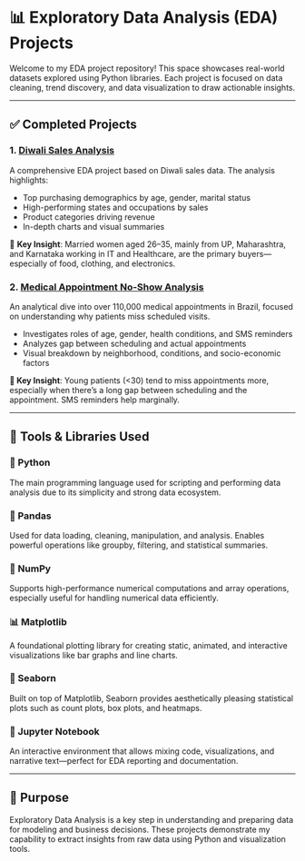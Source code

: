 # 📊 Exploratory Data Analysis (EDA) Projects

Welcome to my EDA project repository! This space showcases real-world datasets explored using Python libraries. Each project is focused on data cleaning, trend discovery, and data visualization to draw actionable insights.

---

## ✅ Completed Projects

### 1. [Diwali Sales Analysis](https://github.com/Shivam-DataAnalytics/Exploratory-Data_Analysis/tree/main/1_Diwali_sales_analysis)
A comprehensive EDA project based on Diwali sales data. The analysis highlights:

- Top purchasing demographics by age, gender, marital status
- High-performing states and occupations by sales
- Product categories driving revenue
- In-depth charts and visual summaries

📌 **Key Insight**: Married women aged 26–35, mainly from UP, Maharashtra, and Karnataka working in IT and Healthcare, are the primary buyers—especially of food, clothing, and electronics.

### 2. [Medical Appointment No-Show Analysis](https://github.com/Shivam-DataAnalytics/Exploratory-Data_Analysis/tree/main/2_Medical_data)
An analytical dive into over 110,000 medical appointments in Brazil, focused on understanding why patients miss scheduled visits.

- Investigates roles of age, gender, health conditions, and SMS reminders
- Analyzes gap between scheduling and actual appointments
- Visual breakdown by neighborhood, conditions, and socio-economic factors

**📌 Key Insight**: Young patients (<30) tend to miss appointments more, especially when there’s a long gap between scheduling and the appointment. SMS reminders help marginally.


---

## 🧰 Tools & Libraries Used

### 🐍 Python  
The main programming language used for scripting and performing data analysis due to its simplicity and strong data ecosystem.

### 🧮 Pandas  
Used for data loading, cleaning, manipulation, and analysis. Enables powerful operations like groupby, filtering, and statistical summaries.

### 🔢 NumPy  
Supports high-performance numerical computations and array operations, especially useful for handling numerical data efficiently.

### 📊 Matplotlib  
A foundational plotting library for creating static, animated, and interactive visualizations like bar graphs and line charts.

### 🌈 Seaborn  
Built on top of Matplotlib, Seaborn provides aesthetically pleasing statistical plots such as count plots, box plots, and heatmaps.

### 🧠 Jupyter Notebook  
An interactive environment that allows mixing code, visualizations, and narrative text—perfect for EDA reporting and documentation.

---

## 📌 Purpose

Exploratory Data Analysis is a key step in understanding and preparing data for modeling and business decisions. These projects demonstrate my capability to extract insights from raw data using Python and visualization tools.


